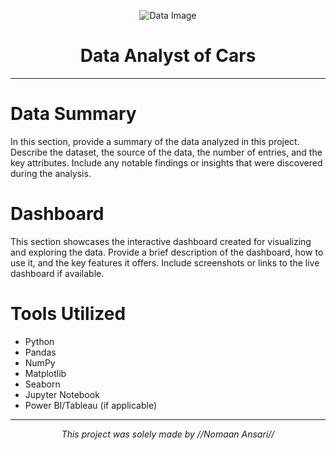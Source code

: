 <p align="center">
  <img src="path/to/your/image.jpg" alt="Data Image">
</p>

<h1 align="center">Data Analyst of Cars</h1>

---

# Data Summary

In this section, provide a summary of the data analyzed in this project. Describe the dataset, the source of the data, the number of entries, and the key attributes. Include any notable findings or insights that were discovered during the analysis.

# Dashboard

This section showcases the interactive dashboard created for visualizing and exploring the data. Provide a brief description of the dashboard, how to use it, and the key features it offers. Include screenshots or links to the live dashboard if available.

# Tools Utilized

- Python
- Pandas
- NumPy
- Matplotlib
- Seaborn
- Jupyter Notebook
- Power BI/Tableau (if applicable)

---

<p align="center">
  <i>This project was solely made by //Nomaan Ansari// </i>
</p>